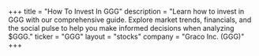 +++
title = "How To Invest In GGG"
description = "Learn how to invest in GGG with our comprehensive guide. Explore market trends, financials, and the social pulse to help you make informed decisions when analyzing $GGG."
ticker = "GGG"
layout = "stocks"
company = "Graco Inc. (GGG)"
+++

